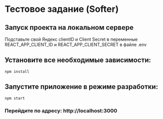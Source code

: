 # Тестовое задание (Softer)

## Запуск проекта на локальном сервере

Подставьте свой Яндекс clientID и Client Secret в переменные REACT_APP_CLIENT_ID и REACT_APP_CLIENT_SECRET в файле .env

## Установите все необходимые зависимости:

```npm install```

## Запустите приложение в режиме разработки:

```npm start```

### Перейдите по адресу: http://localhost:3000

